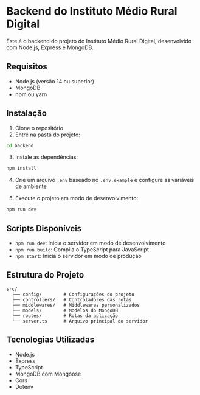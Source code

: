 # Backend do Instituto Médio Rural Digital

Este é o backend do projeto do Instituto Médio Rural Digital, desenvolvido com Node.js, Express e MongoDB.

## Requisitos

- Node.js (versão 14 ou superior)
- MongoDB
- npm ou yarn

## Instalação

1. Clone o repositório
2. Entre na pasta do projeto:
```bash
cd backend
```

3. Instale as dependências:
```bash
npm install
```

4. Crie um arquivo `.env` baseado no `.env.example` e configure as variáveis de ambiente

5. Execute o projeto em modo de desenvolvimento:
```bash
npm run dev
```

## Scripts Disponíveis

- `npm run dev`: Inicia o servidor em modo de desenvolvimento
- `npm run build`: Compila o TypeScript para JavaScript
- `npm start`: Inicia o servidor em modo de produção

## Estrutura do Projeto

```
src/
  ├── config/        # Configurações do projeto
  ├── controllers/   # Controladores das rotas
  ├── middlewares/   # Middlewares personalizados
  ├── models/        # Modelos do MongoDB
  ├── routes/        # Rotas da aplicação
  └── server.ts      # Arquivo principal do servidor
```

## Tecnologias Utilizadas

- Node.js
- Express
- TypeScript
- MongoDB com Mongoose
- Cors
- Dotenv 